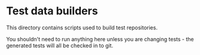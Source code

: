 # Test data builders

This directory contains scripts used to build test repositories.

You shouldn't need to run anything here unless you are changing tests - the generated tests will all be checked in to git.
